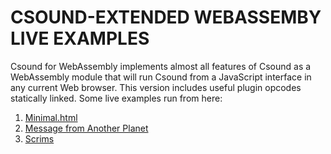 # CSOUND-EXTENDED WEBASSEMBY LIVE EXAMPLES


Csound for WebAssembly implements almost all features of Csound as a WebAssembly 
module that will run Csound from a JavaScript interface in any current 
Web browser. This version includes useful plugin opcodes statically 
linked. Some live examples run from here:
    
1. [Minimal.html](https://csound-extended.github.io/WebAssembly/examples/minimal.html)
2. [Message from Another Planet](https://csound-extended.github.io/WebAssembly/examples/message.html)
3. [Scrims](https://csound-extended.github.io/WebAssembly/examples/scrims.html)
    
